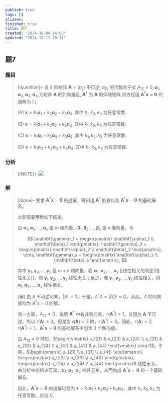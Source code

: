 ```yaml
---
publish: true
tags: []
aliases: 
finished: true
title: 题7
created: "2024-10-04 14:00"
updated: "2024-12-11 20:11"
---
```

## 题7
### 题目
> [!question]+
> 设 4 阶矩阵 $\mathbf{A} = ( {a}_{ij})$ 不可逆, ${a}_{12}$ 的代数余子式 ${A}_{12} \neq 0,{\mathbf{\alpha }}_{1},{\mathbf{\alpha }}_{2},{\mathbf{\alpha }}_{3},{\mathbf{\alpha }}_{4}$ 为矩阵 $\mathbf{A}$ 的列向量组, ${\mathbf{A}}^{ * }$ 为 $\mathbf{A}$ 的伴随矩阵,则方程组 ${\mathbf{A}}^{ * }\mathbf{x} = \mathbf{0}$ 的通解为 ( )
> 
> (A) $\mathbf{x} = {k}_{1}{\mathbf{\alpha }}_{1} + {k}_{2}{\mathbf{\alpha }}_{2} + {k}_{3}{\mathbf{\alpha }}_{3}$ ,其中 ${k}_{1},{k}_{2},{k}_{3}$ 为任意常数.
> 
> (B) $\mathbf{x} = {k}_{1}{\mathbf{\alpha }}_{1} + {k}_{2}{\mathbf{\alpha }}_{2} + {k}_{3}{\mathbf{\alpha }}_{4}$ ,其中 ${k}_{1},{k}_{2},{k}_{3}$ 为任意常数:
> 
> (C) $\mathbf{x} = {k}_{1}{\mathbf{\alpha }}_{1} + {k}_{2}{\mathbf{\alpha }}_{3} + {k}_{3}{\mathbf{\alpha }}_{4}$ ,其中 ${k}_{1},{k}_{2},{k}_{3}$ 为任意常数.
> 
> (D) $\mathbf{x} = {k}_{1}{\mathbf{\alpha }}_{2} + {k}_{2}{\mathbf{\alpha }}_{3} + {k}_{3}{\mathbf{\alpha }}_{4}$ ,其中 ${k}_{1},{k}_{2},{k}_{3}$ 为任意常数.
### 分析
> [!NOTE]+
> ![](https://img.hwenyi.tech/202412120412682.webp)
### 解
> [!done]-
> 要求 $\mathbf{A}^* \mathbf{x} = \mathbf{0}$ 的通解，需知道 $\mathbf{A}^*$ 的秩以及 $\mathbf{A}^* \mathbf{x} = \mathbf{0}$ 的基础解系。
> 
> 本题需要用到如下结论。
> 
> 设 $\mathbf{\alpha}_1, \mathbf{\alpha}_2, \dots, \mathbf{\alpha}_s$ 是 $m$ 维向量，$\mathbf{\beta}_1, \mathbf{\beta}_2, \dots, \mathbf{\beta}_s$ 是 $n$ 维向量，令
> 
> $$
> \mathbf{\gamma}_1 = \begin{pmatrix} \mathbf{\alpha}_1 \\ \mathbf{\beta}_1 \end{pmatrix}, \mathbf{\gamma}_2 = \begin{pmatrix} \mathbf{\alpha}_2 \\ \mathbf{\beta}_2 \end{pmatrix}, \dots, \mathbf{\gamma}_s = \begin{pmatrix} \mathbf{\alpha}_s \\ \mathbf{\beta}_s \end{pmatrix},
> $$
> 
> 其中 $\mathbf{\gamma}_1, \mathbf{\gamma}_2, \dots, \mathbf{\gamma}_s$ 是 $m+n$ 维向量。若 $\mathbf{\alpha}_1, \mathbf{\alpha}_2, \dots, \mathbf{\alpha}_s$ [[线性相关的判定|线性无关]]，则 $\mathbf{\gamma}_1, \mathbf{\gamma}_2, \dots, \mathbf{\gamma}_s$ 线性无关；反之，若 $\mathbf{\gamma}_1, \mathbf{\gamma}_2, \dots, \mathbf{\gamma}_s$ 线性相关，则 $\mathbf{\alpha}_1, \mathbf{\alpha}_2, \dots, \mathbf{\alpha}_s$ 线性相关。
> 
> (解) 由 $A$ 不可逆可知，$|A| = 0$。于是，$A^*A = |A|E = O$。从而，$A$ 的列向量均为 $A^*x = 0$ 的解。
> 
> 另一方面，$A_{12} \neq 0$，说明 $\mathbf{A}^*$ 中有非零元素，$r(\mathbf{A}^*) \ge 1$。又因为 $\mathbf{A}$ 不可逆，所以 $r(\mathbf{A}) \le 3$。但是当 $r(\mathbf{A}) < 3$ 时，$r(\mathbf{A}^*) = 0$。因此，$r(\mathbf{A}) = 3, r(\mathbf{A}^*) = 1$。$\mathbf{A}^* \mathbf{x} = \mathbf{0}$ 的基础解系中包含 3 个解向量。
> 
> 由 $A_{12} \neq 0$ 可知，$\begin{vmatrix} a_{21} & a_{23} & a_{24} \\ a_{31} & a_{33} & a_{34} \\ a_{41} & a_{43} & a_{44} \end{vmatrix} \neq 0$。于是，$\begin{pmatrix} a_{21} \\ a_{31} \\ a_{41} \end{pmatrix}, \begin{pmatrix} a_{23} \\ a_{33} \\ a_{43} \end{pmatrix}, \begin{pmatrix} a_{24} \\ a_{34} \\ a_{44} \end{pmatrix}$ 线性无关。由分析中的结论可知，$\mathbf{\alpha}_1, \mathbf{\alpha}_3, \mathbf{\alpha}_4$ 线性无关，从而构成 $\mathbf{A}^* \mathbf{x} = \mathbf{0}$ 的一个基础解系。
> 
> 因此，$\mathbf{A}^* \mathbf{x} = \mathbf{0}$ 的通解可写为 $\mathbf{x} = k_1 \mathbf{\alpha}_1 + k_2 \mathbf{\alpha}_3 + k_3 \mathbf{\alpha}_4$，其中 $k_1, k_2, k_3$ 为任意常数。应选 C.